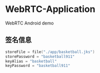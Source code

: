 # WebRTC-Application
WebRTC Android demo

## 签名信息
```kotlin
storeFile = file("./app/basketball.jks")
storePassword = "basketball911"
keyAlias = "basketball"
keyPassword = "basketball911"
```
